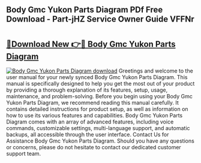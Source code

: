 ## Body Gmc Yukon Parts Diagram PDf Free Download - Part-jHZ Service Owner Guide VFFNr

# <h2><a href="http://dfnhfoi.blite.top/?on=Body+Gmc+Yukon+Parts+Diagram">🔗Download New 👉🔴 Body Gmc Yukon Parts Diagram</a></h2>

[![Body Gmc Yukon Parts Diagram download](https://i.imgur.com/lujVjoI.png)](http://dfnhfoi.blite.top/?on=Body+Gmc+Yukon+Parts+Diagram)
Greetings and welcome to the user manual for your newly synced Body Gmc Yukon Parts Diagram. This manual is specifically designed to help you get the most out of your product by providing a thorough explanation of its features, setup, usage, maintenance, and problem-solving. Before you begin using your Body Gmc Yukon Parts Diagram, we recommend reading this manual carefully. It contains detailed instructions for product setup, as well as information on how to use its various features and capabilities. Body Gmc Yukon Parts Diagram comes with an array of advanced features, including voice commands, customizable settings, multi-language support, and automatic backups, all accessible through the user interface. Contact Us for Assistance Body Gmc Yukon Parts Diagram. Should you have any questions or concerns, please do not hesitate to contact our dedicated customer support team.
